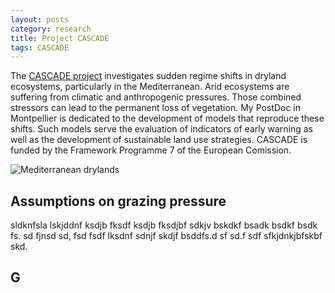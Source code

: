 ```yaml
---
layout: posts
category: research
title: Project CASCADE
tags: CASCADE
---
```


The [CASCADE project](http://www.cascade-project.eu/) investigates sudden regime shifts in dryland ecosystems, particularly in the Mediterranean. Arid ecosystems are suffering from climatic and anthropogenic pressures. Those combined stressors can lead to the permanent loss of vegetation. My PostDoc in Montpellier is dedicated to the development of models that reproduce these shifts. Such models serve the evaluation of indicators of early warning as well as the development of sustainable land use strategies. 
CASCADE is funded by the Framework Programme 7 of the European Comission. 

![Mediterranean drylands](img/2013-11-cyprus-600.jpg)


## Assumptions on grazing pressure

sldknfsla lskjddnf ksdjb fksdf ksdjb fksdjbf sdkjv bskdkf bsadk bsdkf bsdk fs. sd fjnsd sd, fsd fsdf lksdnf sdnjf skdjf bsddfs.d sf sd.f sdf sfkjdnkjbfskbf skd.

## G